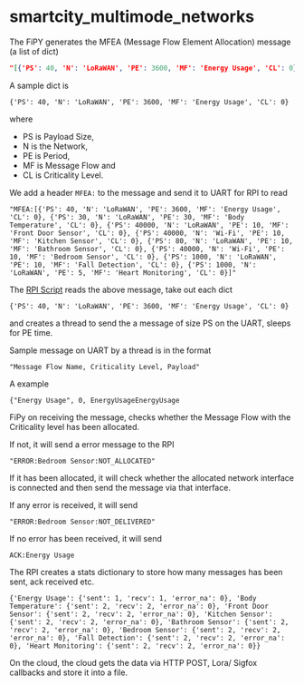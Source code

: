 # smartcity_multimode_networks

The FiPY generates the MFEA (Message Flow Element Allocation) message (a list of dict)

```json
"[{'PS': 40, 'N': 'LoRaWAN', 'PE': 3600, 'MF': 'Energy Usage', 'CL': 0}, {'PS': 30, 'N': 'LoRaWAN', 'PE': 30, 'MF': 'Body Temperature', 'CL': 0}, {'PS': 40000, 'N': 'LoRaWAN', 'PE': 10, 'MF': 'Front Door Sensor', 'CL': 0}, {'PS': 40000, 'N': 'Wi-Fi', 'PE': 10, 'MF': 'Kitchen Sensor', 'CL': 0}, {'PS': 80, 'N': 'LoRaWAN', 'PE': 10, 'MF': 'Bathroom Sensor', 'CL': 0}, {'PS': 40000, 'N': 'Wi-Fi', 'PE': 10, 'MF': 'Bedroom Sensor', 'CL': 0}, {'PS': 1000, 'N': 'LoRaWAN', 'PE': 10, 'MF': 'Fall Detection', 'CL': 0}, {'PS': 1000, 'N': 'LoRaWAN', 'PE': 5, 'MF': 'Heart Monitoring', 'CL': 0}]"
```

A sample dict is

```
{'PS': 40, 'N': 'LoRaWAN', 'PE': 3600, 'MF': 'Energy Usage', 'CL': 0}
```
where

- PS is Payload Size, 
- N is the Network, 
- PE is Period, 
- MF is Message Flow and 
- CL is Criticality Level.

We add a header `MFEA:` to the message and send it to UART for RPI to read

```
"MFEA:[{'PS': 40, 'N': 'LoRaWAN', 'PE': 3600, 'MF': 'Energy Usage', 'CL': 0}, {'PS': 30, 'N': 'LoRaWAN', 'PE': 30, 'MF': 'Body Temperature', 'CL': 0}, {'PS': 40000, 'N': 'LoRaWAN', 'PE': 10, 'MF': 'Front Door Sensor', 'CL': 0}, {'PS': 40000, 'N': 'Wi-Fi', 'PE': 10, 'MF': 'Kitchen Sensor', 'CL': 0}, {'PS': 80, 'N': 'LoRaWAN', 'PE': 10, 'MF': 'Bathroom Sensor', 'CL': 0}, {'PS': 40000, 'N': 'Wi-Fi', 'PE': 10, 'MF': 'Bedroom Sensor', 'CL': 0}, {'PS': 1000, 'N': 'LoRaWAN', 'PE': 10, 'MF': 'Fall Detection', 'CL': 0}, {'PS': 1000, 'N': 'LoRaWAN', 'PE': 5, 'MF': 'Heart Monitoring', 'CL': 0}]"
```

The [RPI Script](https://github.com/bitvijays/smartcity_multimode_networks/blob/algo-implementation-FiPy/RPI_Edge/cpu_temp_uart.py) reads the above message, take out each dict

```
{'PS': 40, 'N': 'LoRaWAN', 'PE': 3600, 'MF': 'Energy Usage', 'CL': 0}
```

and creates a thread to send the a message of size PS on the UART, sleeps for PE time.

Sample message on UART by a thread is in the format
```
"Message Flow Name, Criticality Level, Payload"
```
A example 
```
{"Energy Usage", 0, EnergyUsageEnergyUsage
```

FiPy on receiving the message, checks whether the Message Flow with the Criticality level has been allocated.

If not, it will send a error message to the RPI
```
"ERROR:Bedroom Sensor:NOT_ALLOCATED"
```

If it has been allocated, it will check whether the allocated network interface is connected and then send the message via that interface.

If any error is received, it will send 
```
"ERROR:Bedroom Sensor:NOT_DELIVERED"
```
If no error has been received, it will send
```
ACK:Energy Usage
```

The RPI creates a stats dictionary to store how many messages has been sent, ack received etc.
```
{'Energy Usage': {'sent': 1, 'recv': 1, 'error_na': 0}, 'Body Temperature': {'sent': 2, 'recv': 2, 'error_na': 0}, 'Front Door Sensor': {'sent': 2, 'recv': 2, 'error_na': 0}, 'Kitchen Sensor': {'sent': 2, 'recv': 2, 'error_na': 0}, 'Bathroom Sensor': {'sent': 2, 'recv': 2, 'error_na': 0}, 'Bedroom Sensor': {'sent': 2, 'recv': 2, 'error_na': 0}, 'Fall Detection': {'sent': 2, 'recv': 2, 'error_na': 0}, 'Heart Monitoring': {'sent': 2, 'recv': 2, 'error_na': 0}}
```

On the cloud, the cloud gets the data via HTTP POST, Lora/ Sigfox callbacks and store it into a file.
